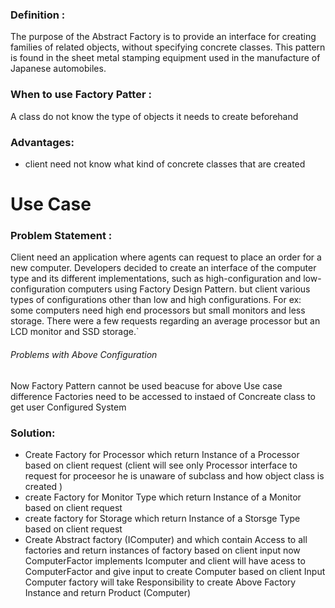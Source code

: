 ### Definition : 
 The purpose of the Abstract Factory is to provide an interface for creating families of related objects, without specifying concrete classes. This pattern is found in the sheet metal stamping equipment used in the manufacture of Japanese automobiles.


### When  to use Factory Patter :
A class do not know the type of objects it needs to create beforehand

### Advantages:

+ client need not know what kind of concrete classes that are created

# Use Case
 ###  Problem Statement :
 
  Client need  an  application where agents can request to place an order for a new computer. Developers decided to create an interface of the computer type and its different implementations, such as high-configuration and low-configuration computers using Factory Design Pattern. but  client  various types of configurations other than low and high configurations. For ex:  some computers need high end processors but small monitors and less storage. There were a few requests regarding an average processor but an LCD monitor and SSD storage.`
  
 ###### Problems with Above Configuration
  Now Factory Pattern cannot be used beacuse for above Use case   difference Factories need to be accessed  to instaed of Concreate class to get user Configured System
 
 ### Solution:
 + Create Factory for Processor which return Instance of a Processor  based on client request (client will see only Processor interface to request for proceesor he is unaware of subclass and how object class is created )
 + create Factory for Monitor Type which return Instance of a Monitor  based on client request
 + create factory for Storage which return Instance of a Storsge Type  based on client request
 + Create Abstract factory (IComputer) and which contain Access to all factories and return instances of factory based on client input 
 now ComputerFactor  implements Icomputer  and client will have acess to ComputerFactor and give input to create Computer based on client Input Computer factory will take Responsibility to create Above Factory Instance and return Product (Computer)
 
  
 
  


